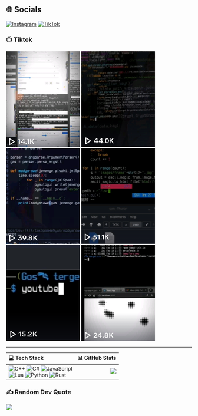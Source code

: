 ## 🌐 Socials
[![Instagram](https://img.shields.io/badge/Instagram-%23E4405F.svg?logo=Instagram&logoColor=white)](https://instagram.com/shafadonia) [![TikTok](https://img.shields.io/badge/TikTok-%23000000.svg?logo=TikTok&logoColor=white)](https://tiktok.com/@emohmendem)

### 📺 Tiktok
<div>
  <a href="https://www.tiktok.com/@emohmendem/video/7210229059475852549?is_from_webapp=1&sender_device=pc&web_id=7205800741654627841"><img src="https://github.com/gendonholaholo/gendonholaholo/blob/main/tmbnl/20230902_023319.png" width="200" height="260"alt="Photosop bayar broo, di citrakan saja..."></a>  <a href="https://www.tiktok.com/@emohmendem/video/7205504474528386330?is_from_webapp=1&sender_device=pc&web_id=7205800741654627841"><img src="https://github.com/gendonholaholo/gendonholaholo/blob/main/tmbnl/20230902_023356.png" width="200" height="260"alt="Photosop bayar broo, di citrakan saja..."></a>  <a href="https://www.tiktok.com/@emohmendem/video/7203668840461438235?is_from_webapp=1&sender_device=pc&web_id=7205800741654627841"><img src="https://github.com/gendonholaholo/gendonholaholo/blob/main/tmbnl/20230902_023437.png" width="200" height="260"alt="Photosop bayar broo, di citrakan saja..."></a>  <a href="https://www.tiktok.com/@emohmendem/video/7201502947996486938?is_from_webapp=1&sender_device=pc&web_id=7205800741654627841"><img src="https://github.com/gendonholaholo/gendonholaholo/blob/main/tmbnl/20230902_023511.png" width="200" height="260"alt="Photosop bayar broo, di citrakan saja..."></a>  <a href="https://www.tiktok.com/@emohmendem/video/7200594698132589850?is_from_webapp=1&sender_device=pc&web_id=7205800741654627841"><img src="https://github.com/gendonholaholo/gendonholaholo/blob/main/tmbnl/20230902_023558.png" width="200" height="260"alt="Photosop bayar broo, di citrakan saja..."></a>  <a href="https://www.tiktok.com/@emohmendem/video/7199945931578445083?is_from_webapp=1&sender_device=pc&web_id=7205800741654627841"><img src="https://github.com/gendonholaholo/gendonholaholo/blob/main/tmbnl/20230902_023616.png" width="200" height="260"alt="Photosop bayar broo, di citrakan saja..."></a>
</div>

___

|💻 Tech Stack|📊 GitHub Stats|
|:------------|--------------:|
![C++](https://img.shields.io/badge/c++-%2300599C.svg?style=for-the-badge&logo=c%2B%2B&logoColor=white) ![C#](https://img.shields.io/badge/c%23-%23239120.svg?style=for-the-badge&logo=c-sharp&logoColor=white) ![JavaScript](https://img.shields.io/badge/javascript-%23323330.svg?style=for-the-badge&logo=javascript&logoColor=%23F7DF1E)</br> ![Lua](https://img.shields.io/badge/lua-%232C2D72.svg?style=for-the-badge&logo=lua&logoColor=white) ![Python](https://img.shields.io/badge/python-3670A0?style=for-the-badge&logo=python&logoColor=ffdd54) ![Rust](https://img.shields.io/badge/rust-%23000000.svg?style=for-the-badge&logo=rust&logoColor=white)|![](https://github-readme-stats.vercel.app/api/top-langs/?username=gendonholaholo&theme=radical&hide_border=false&include_all_commits=false&count_private=false&layout=compact)

### ✍️ Random Dev Quote
![](https://quotes-github-readme.vercel.app/api?type=horizontal&theme=radical)

<!-- Proudly created with GPRM ( https://gprm.itsvg.in ) -->
